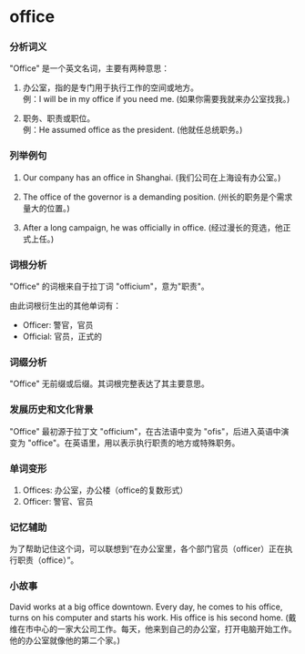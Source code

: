 # office

### 分析词义

  

"Office" 是一个英文名词，主要有两种意思：

  

1.  办公室，指的是专门用于执行工作的空间或地方。  
    例：I will be in my office if you need me. (如果你需要我就来办公室找我。)
    
      
    
2.  职务、职责或职位。  
    例：He assumed office as the president. (他就任总统职务。)
    
      
    

  

### 列举例句

  

1.  Our company has an office in Shanghai. (我们公司在上海设有办公室。)
    
      
    
2.  The office of the governor is a demanding position. (州长的职务是个需求量大的位置。)
    
      
    
3.  After a long campaign, he was officially in office. (经过漫长的竞选，他正式上任。)
    
      
    

  

### 词根分析

  

"Office" 的词根来自于拉丁词 "officium"，意为"职责"。

  

由此词根衍生出的其他单词有：

  

*   Officer: 警官，官员
*   Official: 官员，正式的

  

### 词缀分析

  

"Office" 无前缀或后缀。其词根完整表达了其主要意思。

  

### 发展历史和文化背景

  

"Office" 最初源于拉丁文 "officium"，在古法语中变为 "ofis"，后进入英语中演变为 "office"。在英语里，用以表示执行职责的地方或特殊职务。

  

### 单词变形

  

1.  Offices: 办公室，办公楼（office的复数形式）
2.  Officer: 警官、官员

  

### 记忆辅助

  

为了帮助记住这个词，可以联想到“在办公室里，各个部门官员（officer）正在执行职责（office）”。

  

### 小故事

  

David works at a big office downtown. Every day, he comes to his office, turns on his computer and starts his work. His office is his second home. (戴维在市中心的一家大公司工作。每天，他来到自己的办公室，打开电脑开始工作。他的办公室就像他的第二个家。)
